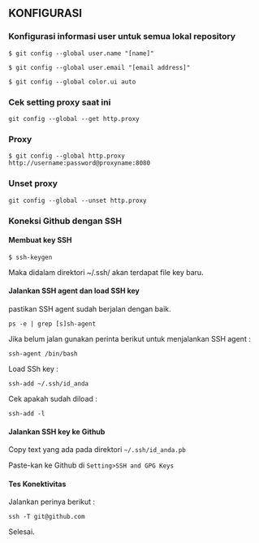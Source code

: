 ## KONFIGURASI

### Konfigurasi informasi user untuk semua lokal repository
    $ git config --global user.name "[name]"
    
    $ git config --global user.email "[email address]"

    $ git config --global color.ui auto

### Cek setting proxy saat ini

    git config --global --get http.proxy

### Proxy

    $ git config --global http.proxy http://username:password@proxyname:8080

### Unset proxy

    git config --global --unset http.proxy
    
    
### Koneksi Github dengan SSH

#### Membuat key SSH

```
$ ssh-keygen
```

Maka didalam direktori ~/.ssh/ akan terdapat file key baru.

#### Jalankan SSH agent dan load SSH key

pastikan SSH agent sudah berjalan dengan baik.

```
ps -e | grep [s]sh-agent
```

Jika belum jalan gunakan perinta berikut untuk menjalankan SSH agent :

```
ssh-agent /bin/bash
```

Load SSh key :
```
ssh-add ~/.ssh/id_anda
```

Cek apakah sudah diload :

```
ssh-add -l
```

#### Jalankan SSH key ke Github

Copy text yang ada pada direktori `~/.ssh/id_anda.pb`

Paste-kan ke Github di `Setting>SSH and GPG Keys`

#### Tes Konektivitas

Jalankan perinya berikut :

```
ssh -T git@github.com
```

Selesai.

